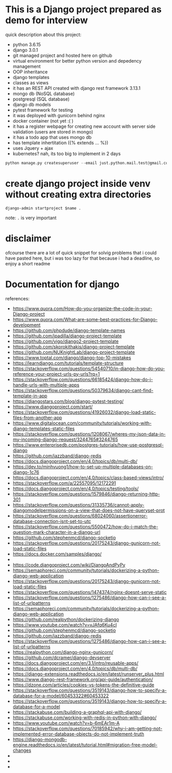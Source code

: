 

# This is a Django project prepared as demo for interview

quick description about this project:
- python 3.6.15
- django 3.0.1
- git managed project and hosted here on github
- virtual environment for better python version and depedency management
- OOP inheritance
- django templates
- classes as views
- it has an REST API created with django rest framework 3.13.1
- mongo db (NoSQL database)
- postgresql (SQL database)
- django db models
- pytest framework for testing
- it was deployed with gunicorn behind nginx
- docker container (not yet :( )
- it has a register webpage for creating new account with server side validation (users are stored in mongo)
- it has a todo app that uses mongo db
- has template inhertitation ({% extends ... %})
- uses Jquery + ajax
- kubernetes? nah, its too big to implement in 2 days


```py
python manage.py createsuperuser --email just.python.mail.test@gmail.com --username alexzander
```



# create django project inside venv without creating extra directories
```shell
django-admin startproject $name .
```
note: `.` is very important


# disclaimer
ofcourse there are a lot of quick snippet for solvig problems that i could have pasted here, but i was too lazy for that because i had a deadline, so enjoy a short readme



# Documentation for django
references:
- https://www.quora.com/How-do-you-organize-the-code-in-your-Django-project
- https://www.quora.com/What-are-some-best-practices-for-Django-development
- https://github.com/phpdude/django-template-names
- https://github.com/jpadilla/django-project-template
- https://github.com/vigo/django2-project-template
- https://github.com/skorokithakis/django-project-template
- https://github.com/NUKnightLab/django-project-template
- https://www.toptal.com/django/django-top-10-mistakes
- https://learndjango.com/tutorials/template-structure
- https://stackoverflow.com/questions/54540710/in-django-how-do-you-reference-your-project-urls-py-urls?rq=1
- https://stackoverflow.com/questions/66185424/django-how-do-i-handle-urls-with-multiple-apps
- https://stackoverflow.com/questions/50379634/django-cant-find-template-in-app
- https://djangostars.com/blog/django-pytest-testing/
- https://www.djangoproject.com/start/
- https://stackoverflow.com/questions/41926032/django-load-static-files-from-another-app
- https://www.digitalocean.com/community/tutorials/working-with-django-templates-static-files
- https://stackoverflow.com/questions/1208067/wheres-my-json-data-in-my-incoming-django-request/3244765#3244765
- https://www.enterprisedb.com/postgres-tutorials/how-use-postgresql-django
- https://github.com/jazzband/django-redis
- https://docs.djangoproject.com/en/4.0/topics/db/multi-db/
- https://dev.to/minhvuong1/how-to-set-up-multiple-databases-on-django-1c76
- https://docs.djangoproject.com/en/4.0/topics/class-based-views/intro/
- https://stackoverflow.com/a/22557095/12172291
- https://docs.djangoproject.com/en/4.0/topics/testing/tools/
- https://stackoverflow.com/questions/1579846/django-returning-http-301
- https://stackoverflow.com/questions/31335736/cannot-apply-djangomodelpermissions-on-a-view-that-does-not-have-queryset-prot
- https://stackoverflow.com/questions/68024060/assertionerror-database-connection-isnt-set-to-utc
- https://stackoverflow.com/questions/5500472/how-do-i-match-the-question-mark-character-in-a-django-url
- https://github.com/stephenmcd/django-socketio
- https://stackoverflow.com/questions/20175243/django-gunicorn-not-load-static-files
- https://docs.docker.com/samples/django/
-
- https://code.djangoproject.com/wiki/DjangoAndPyPy
- https://semaphoreci.com/community/tutorials/dockerizing-a-python-django-web-application
- https://stackoverflow.com/questions/20175243/django-gunicorn-not-load-static-files
- https://stackoverflow.com/questions/1474374/nginx-doesnt-serve-static
- https://stackoverflow.com/questions/1275486/django-how-can-i-see-a-list-of-urlpatterns
- https://semaphoreci.com/community/tutorials/dockerizing-a-python-django-web-application
- https://github.com/realpython/dockerizing-django
- https://www.youtube.com/watch?v=vJAfq6Ku4cI
- https://github.com/stephenmcd/django-socketio
- https://github.com/jazzband/django-redis
- https://stackoverflow.com/questions/1275486/django-how-can-i-see-a-list-of-urlpatterns
- https://realpython.com/django-nginx-gunicorn/
- https://github.com/dcramer/django-devserver
- https://docs.djangoproject.com/en/3.1/intro/reusable-apps/
- https://docs.djangoproject.com/en/4.0/topics/db/multi-db/
- https://django-extensions.readthedocs.io/en/latest/runserver_plus.html
- https://www.django-rest-framework.org/api-guide/authentication/
- https://dzone.com/articles/cookies-vs-tokens-the-definitive-guide
- https://stackoverflow.com/questions/3519143/django-how-to-specify-a-database-for-a-model/60453322#60453322
- https://stackoverflow.com/questions/3519143/django-how-to-specify-a-database-for-a-model
- https://stackabuse.com/building-a-graphql-api-with-django/
- https://stackabuse.com/working-with-redis-in-python-with-django/
- https://www.youtube.com/watch?v=b-6mEAr1m-A
- https://stackoverflow.com/questions/70185942/why-i-am-getting-not-implemented-error-database-objects-do-not-implement-truth
- https://django-mongodb-engine.readthedocs.io/en/latest/tutorial.html#migration-free-model-changes
-
-
-
